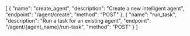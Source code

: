[
  {
    "name": "create_agent",
    "description": "Create a new intelligent agent",
    "endpoint": "/agent/create",
    "method": "POST"
  },
  {
    "name": "run_task",
    "description": "Run a task for an existing agent",
    "endpoint": "/agent/{agent_name}/run-task",
    "method": "POST"
  }
]
